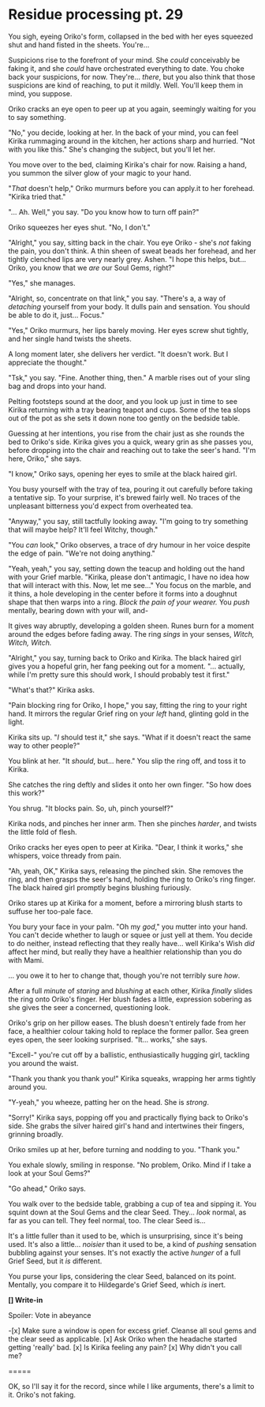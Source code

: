 # Residue processing pt. 29

You sigh, eyeing Oriko's form, collapsed in the bed with her eyes squeezed shut and hand fisted in the sheets. You're...

Suspicions rise to the forefront of your mind. She *could* conceivably be faking it, and she *could* have orchestrated everything to date. You choke back your suspicions, for now. They're... *there*, but you also think that those suspicions are kind of reaching, to put it mildly. Well. You'll keep them in mind, you suppose.

Oriko cracks an eye open to peer up at you again, seemingly waiting for you to say something.

"No," you decide, looking at her. In the back of your mind, you can feel Kirika rummaging around in the kitchen, her actions sharp and hurried. "Not with you like this." She's changing the subject, but you'll let her.

You move over to the bed, claiming Kirika's chair for now. Raising a hand, you summon the silver glow of your magic to your hand.

"*That* doesn't help," Oriko murmurs before you can apply.it to her forehead. "Kirika tried that."

"... Ah. Well," you say. "Do you know how to turn off pain?"

Oriko squeezes her eyes shut. "No, I don't."

"Alright," you say, sitting back in the chair. You eye Oriko - she's *not* faking the pain, you don't think. A thin sheen of sweat beads her forehead, and her tightly clenched lips are very nearly grey. Ashen. "I hope this helps, but... Oriko, you know that we *are* our Soul Gems, right?"

"Yes," she manages.

"Alright, so, concentrate on that link," you say. "There's a, a way of *detaching* yourself from your body. It dulls pain and sensation. You should be able to do it, just... Focus."

"Yes," Oriko murmurs, her lips barely moving. Her eyes screw shut tightly, and her single hand twists the sheets.

A long moment later, she delivers her verdict. "It doesn't work. But I appreciate the thought."

"Tsk," you say. "Fine. Another thing, then." A marble rises out of your sling bag and drops into your hand.

Pelting footsteps sound at the door, and you look up just in time to see Kirika returning with a tray bearing teapot and cups. Some of the tea slops out of the pot as she sets it down none too gently on the bedside table.

Guessing at her intentions, you rise from the chair just as she rounds the bed to Oriko's side. Kirika gives you a quick, weary grin as she passes you, before dropping into the chair and reaching out to take the seer's hand. "I'm here, Oriko," she says.

"I know," Oriko says, opening her eyes to smile at the black haired girl.

You busy yourself with the tray of tea, pouring it out carefully before taking a tentative sip. To your surprise, it's brewed fairly well. No traces of the unpleasant bitterness you'd expect from overheated tea.

"Anyway," you say, still tactfully looking away. "I'm going to try something that will maybe help? It'll feel Witchy, though."

"You *can* look," Oriko observes, a trace of dry humour in her voice despite the edge of pain. "We're not doing anything."

"Yeah, yeah," you say, setting down the teacup and holding out the hand with your Grief marble. "Kirika, please don't antimagic, I have no idea how that will interact with this. Now, let me see..." You focus on the marble, and it thins, a hole developing in the center before it forms into a doughnut shape that then warps into a ring. *Block the pain of your wearer.* You *push* mentally, bearing down with your will, and-

It gives way abruptly, developing a golden sheen. Runes burn for a moment around the edges before fading away. The ring *sings* in your senses, *Witch, Witch, Witch.*

"Alright," you say, turning back to Oriko and Kirika. The black haired girl gives you a hopeful grin, her fang peeking out for a moment. "... actually, while I'm pretty sure this should work, I should probably test it first."

"What's that?" Kirika asks.

"Pain blocking ring for Oriko, I hope," you say, fitting the ring to your right hand. It mirrors the regular Grief ring on your *left* hand, glinting gold in the light.

Kirika sits up. "*I* should test it," she says. "What if it doesn't react the same way to other people?"

You blink at her. "It *should*, but... here." You slip the ring off, and toss it to Kirika.

She catches the ring deftly and slides it onto her own finger. "So how does this work?"

You shrug. "It blocks pain. So, uh, pinch yourself?"

Kirika nods, and pinches her inner arm. Then she pinches *harder*, and twists the little fold of flesh.

Oriko cracks her eyes open to peer at Kirika. "Dear, I think it works," she whispers, voice thready from pain.

"Ah, yeah, OK," Kirika says, releasing the pinched skin. She removes the ring, and then grasps the seer's hand, holding the ring to Oriko's ring finger. The black haired girl promptly begins blushing furiously.

Oriko stares up at Kirika for a moment, before a mirroring blush starts to suffuse her too-pale face.

You bury your face in your palm. "Oh my *god*," you mutter into your hand. You can't decide whether to laugh or squee or just yell at them. You decide to do neither, instead reflecting that they really have... well Kirika's Wish *did* affect her mind, but really they have a healthier relationship than you do with Mami.

... you owe it to her to change that, though you're not terribly sure *how*.

After a full *minute* of *staring* and *blushing* at each other, Kirika *finally* slides the ring onto Oriko's finger. Her blush fades a little, expression sobering as she gives the seer a concerned, questioning look.

Oriko's grip on her pillow eases. The blush doesn't entirely fade from her face, a healthier colour taking hold to replace the former pallor. Sea green eyes open, the seer looking surprised. "It... works," she says.

"Excell-" you're cut off by a ballistic, enthusiastically hugging girl, tackling you around the waist.

"Thank you thank you thank you!" Kirika squeaks, wrapping her arms tightly around you.

"Y-yeah," you wheeze, patting her on the head. She is *strong*.

"Sorry!" Kirika says, popping off you and practically flying back to Oriko's side. She grabs the silver haired girl's hand and intertwines their fingers, grinning broadly.

Oriko smiles up at her, before turning and nodding to you. "Thank you."

You exhale slowly, smiling in response. "No problem, Oriko. Mind if I take a look at your Soul Gems?"

"Go ahead," Oriko says.

You walk over to the bedside table, grabbing a cup of tea and sipping it. You squint down at the Soul Gems and the clear Seed. They... *look* normal, as far as you can tell. They feel normal, too. The clear Seed is...

It's a little fuller than it used to be, which is unsurprising, since it's being used. It's also a little... *noisier* than it used to be, a kind of *pushing* sensation bubbling against your senses. It's not exactly the active *hunger* of a full Grief Seed, but it *is* different.

You purse your lips, considering the clear Seed, balanced on its point. Mentally, you compare it to Hildegarde's Grief Seed, which *is* inert.

**\[] Write-in**

Spoiler: Vote in abeyance

\-\[x] Make sure a window is open for excess grief. Cleanse all soul gems and the clear seed as applicable.
\[x] Ask Oriko when the headache started getting 'really' bad.
\[x] Is Kirika feeling any pain?
\[x] Why didn't you call me?

\=====​

OK, so I'll say it for the record, since while I like arguments, there's a limit to it. Oriko's not faking.
